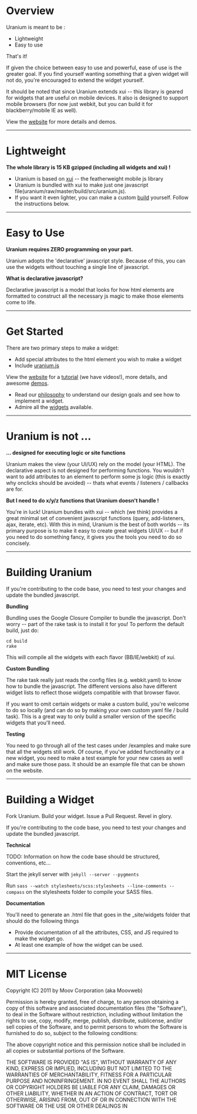 # Overview

Uranium is meant to be :

-  Lightweight
-  Easy to use

That's it!

If given the choice between easy to use and powerful, ease of use is the greater goal. If you find yourself wanting something that a given widget will not do, you're encouraged to extend the widget yourself.

It should be noted that since Uranium extends xui -- this library is geared for widgets that are useful on mobile devices. It also is designed to support mobile browsers (for now just webkit, but you can build it for blackberry/mobile IE as well).

View the [website](http://uraniumjs.com/) for more details and demos.

---

# Lightweight

**The whole library is 15 KB gzipped (including all widgets and xui) !**

-  Uranium is based on [xui](http://xuijs.com/) -- the featherweight mobile js library
-  Uranium is bundled with xui to make just one javascript file(uranium/raw/master/build/src/uranium.js).
-  If you want it even lighter, you can make a custom [build](uranium/blob/master/doc/dev/build.md) yourself. Follow the instructions below.

---

# Easy to Use

**Uranium requires ZERO programming on your part.**

Uranium adopts the 'declarative' javascript style. Because of this, you can use the widgets without touching a single line of javascript.

**What is declarative javascript?**

Declarative javascript is a model that looks for how html elements are formatted to construct all the necessary js magic to make those elements come to life. 

---

# Get Started

There are two primary steps to make a widget:

-  Add special attributes to the html element you wish to make a widget
-  Include [uranium.js](uranium/raw/master/build/src/uranium.js)

View the [website](http://uraniumjs.com/) for a [tutorial](http://uraniumjs.com/tutorials.html) (we have videos!), more details, and awesome [demos](http://uraniumjs.com/widget_list.html).

-  Read our [philosophy](http://uraniumjs.com/more.html) to understand our design goals and see how to implement a widget.
-  Admire all the [widgets](http://uraniumjs.com/widget_list.html) available.

---

# Uranium is not ...

**... designed for executing logic or site functions**

Uranium makes the view (your UI/UX) rely on the model (your HTML). The declarative aspect is not designed for performing functions. You wouldn't want to add attributes to an element to perform some js logic (this is exactly why onclicks should be avoided) -- thats what events / listeners / callbacks are for.

**But I need to do x/y/z functions that Uranium doesn't handle !**

You're in luck! Uranium bundles with xui -- which (we think) provides a great minimal set of convenient javascript functions (query, add-listeners, ajax, iterate, etc). With this in mind, Uranium is the best of both worlds -- its primary purpose is to make it easy to create great widgets UI/UX -- but if you need to do something fancy, it gives you the tools you need to do so concisely.


---

# Building Uranium

If you're contributing to the code base, you need to test your changes and update the bundled javascript.

**Bundling**

Bundling uses the Google Closure Compiler to bundle the javascript. Don't worry -- part of the rake task is to install it for you! To perform the default build, just do:

    cd build
    rake

This will compile all the widgets with each flavor (BB/IE/webkit) of xui.

**Custom Bundling**

The rake task really just reads the config files (e.g. webkit.yaml) to know how to bundle the javascript. The different versions also have different widget lists to reflect those widgets compatible with that browser flavor.

If you want to omit certain widgets or make a custom build, you're welcome to do so locally (and can do so by making your own custom yaml file / build task). This is a great way to only build a smaller version of the specific widgets that you'll need.

**Testing**

You need to go through all of the test cases under /examples and make sure that all the widgets still work. Of course, if you've added functionality or a new widget, you need to make a test example for your new cases as well and make sure those pass. It should be an example file that can be shown on the website.

---

# Building a Widget

Fork Uranium. Build your widget. Issue a Pull Request. Revel in glory.

If you're contributing to the code base, you need to test your changes and update the bundled javascript.

**Technical**

TODO: Information on how the code base should be structured, conventions, etc...

Start the jekyll server with `jekyll --server --pygments`

Run `sass --watch stylesheets/scss:stylesheets --line-comments --compass` on the stylesheets folder to compile your SASS files.

**Documentation**

You'll need to generate an .html file that goes in the _site/widgets folder that should do the following things

* Provide documentation of all the attributes, CSS, and JS required to make the widget go.
* At least one example of how the widget can be used.

---

# MIT License

Copyright (C) 2011 by Moov Corporation (aka Moovweb)

Permission is hereby granted, free of charge, to any person obtaining a copy
of this software and associated documentation files (the "Software"), to deal
in the Software without restriction, including without limitation the rights
to use, copy, modify, merge, publish, distribute, sublicense, and/or sell
copies of the Software, and to permit persons to whom the Software is
furnished to do so, subject to the following conditions:

The above copyright notice and this permission notice shall be included in
all copies or substantial portions of the Software.

THE SOFTWARE IS PROVIDED "AS IS", WITHOUT WARRANTY OF ANY KIND, EXPRESS OR
IMPLIED, INCLUDING BUT NOT LIMITED TO THE WARRANTIES OF MERCHANTABILITY,
FITNESS FOR A PARTICULAR PURPOSE AND NONINFRINGEMENT. IN NO EVENT SHALL THE
AUTHORS OR COPYRIGHT HOLDERS BE LIABLE FOR ANY CLAIM, DAMAGES OR OTHER
LIABILITY, WHETHER IN AN ACTION OF CONTRACT, TORT OR OTHERWISE, ARISING FROM,
OUT OF OR IN CONNECTION WITH THE SOFTWARE OR THE USE OR OTHER DEALINGS IN
